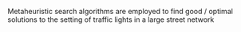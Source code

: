 Metaheuristic search algorithms are employed to find good / optimal solutions to the setting of traffic lights in a large street network